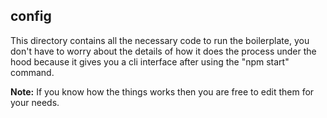 ## config

This directory contains all the necessary code to run the boilerplate, you don't have to worry about the details of how it does the process under the hood because it gives you a cli interface after using the "npm start" command.

**Note:** If you know how the things works then you are free to edit them for your needs.
